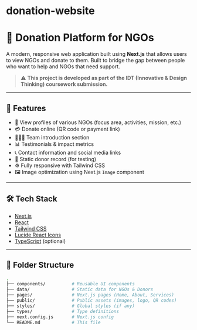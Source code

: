 # donation-website
# 🌱 Donation Platform for NGOs 

A modern, responsive web application built using **Next.js** that allows users to view NGOs and donate to them. Built to bridge the gap between people who want to help and NGOs that need support.

> ⚠️ **This project is developed as part of the IDT (Innovative & Design Thinking) coursework submission.**

---

## 🚀 Features

- 🏢 View profiles of various NGOs (focus area, activities, mission, etc.)
- 💳 Donate online (QR code or payment link)
- 🧑‍🤝‍🧑 Team introduction section
- 📊 Testimonials & impact metrics
- 📞 Contact information and social media links
- 📁 Static donor record (for testing)
- ⚙️ Fully responsive with Tailwind CSS
- 🖼️ Image optimization using Next.js `Image` component

---

## 🛠️ Tech Stack

- [Next.js](https://nextjs.org/)
- [React](https://react.dev/)
- [Tailwind CSS](https://tailwindcss.com/)
- [Lucide React Icons](https://lucide.dev/icons/)
- [TypeScript](https://www.typescriptlang.org/) (optional)

---

## 📁 Folder Structure

```bash
.
├── components/          # Reusable UI components
├── data/                # Static data for NGOs & Donors
├── pages/               # Next.js pages (Home, About, Services)
├── public/              # Public assets (images, logo, QR codes)
├── styles/              # Global styles (if any)
├── types/               # Type definitions
├── next.config.js       # Next.js config
└── README.md            # This file
